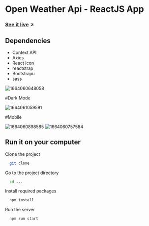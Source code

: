 # Open Weather Api - ReactJS App

### [See it live](https://bllhlc.github.io/weather-forecast-react/) ↗

## Dependencies

- Context API
- Axios
- React Icon
- reactstrap
- Bootstrapü
- sass

![1664060648058](https://user-images.githubusercontent.com/77120913/192121608-50dd0c50-2a49-40a5-9abf-59e76e04a476.png)

#Dark Mode

![1664061059591](https://user-images.githubusercontent.com/77120913/192121776-b48973b7-02cf-4f29-ac8b-f8d2b80ebb9d.png)

#Mobile

![1664060898585](https://user-images.githubusercontent.com/77120913/192121795-32aacf8f-f43c-4d8d-bb79-cde840393aad.png)
![1664060757584](https://user-images.githubusercontent.com/77120913/192121791-6a0408a6-4183-4fdc-a7f7-23dc9ecae324.png)

## Run it on your computer

Clone the project

```bash
  git clone
```

Go to the project directory

```bash
  cd ...
```

Install required packages

```bash
  npm install
```

Run the server

```bash
  npm run start
```

